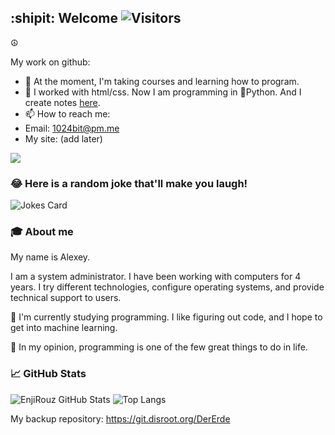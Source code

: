 ## :shipit: Welcome ![Visitors](https://visitor-badge.glitch.me/badge?page_id=DerErde) 

<!-- **DerErde/DerErde** is a ✨ _special_ ✨ repository because its `README.md` (this file) appears on your GitHub profile. -->

:peace_symbol:

My work on github:

- 🔭 At the moment, I'm taking courses and learning how to program.
- 🌱 I worked with html/css. Now I am programming in :snake:Python. And I create notes <a href="https://github.com/DerErde/listOfMyCourses">here</a>.
- 📫 How to reach me:
- Email: 1024bit@pm.me
- My site: (add later)
<a href="https://www.linkedin.com/in/aleksei-sokolov-e/">
<img src="https://img.shields.io/badge/linkedin-%230077B5.svg?&style=for-the-badge&logo=linkedin&logoColor=white"/></a>

### 😂 Here is a random joke that'll make you laugh!
![Jokes Card](https://readme-jokes.vercel.app/api)

### :mortar_board: About me 

My name is Alexey.

I am a system administrator.
I have been working with computers for 4 years. 
I try different technologies, configure operating systems, and provide technical support to users.

:rice_scene: I'm currently studying programming. I like figuring out code, and I hope to get into machine learning.

:rice_scene: In my opinion, programming is one of the few great things to do in life.

### 📈 GitHub Stats

![EnjiRouz GitHub Stats](https://github-readme-stats.vercel.app/api?username=dererde&count_private=true&hide=contribs&show_icons=true&theme=dracula)
![Top Langs](https://github-readme-stats.vercel.app/api/top-langs/?username=dererde&count_private=true&hide=tsql&langs_count=7&theme=dracula&layout=compact)


My backup repository: https://git.disroot.org/DerErde
